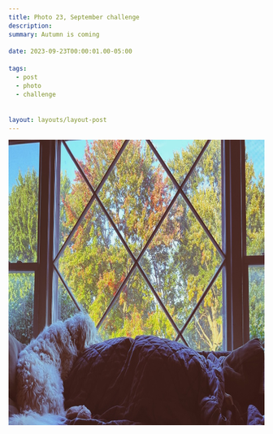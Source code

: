 ```yaml
---
title: Photo 23, September challenge
description:
summary: Autumn is coming

date: 2023-09-23T00:00:01.00-05:00

tags:
  - post
  - photo
  - challenge


layout: layouts/layout-post
---
```

<img width="1000" height="562" class="img-border" src="/img/2023-09-23-autumn.jpeg" alt="dog looking out at trees with changing leaves" />